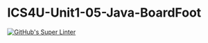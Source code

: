 # ICS4U-Unit1-05-Java-BoardFoot

[![GitHub's Super Linter](https://github.com/haokai-li/ICS4U-Unit1-05-Java-BoardFoot/workflows/GitHub's%20Super%20Linter/badge.svg)](https://github.com/haokai-li/ICS4U-Unit1-05-Java-BoardFoot/actions)
